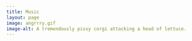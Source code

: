 ```yaml
---
title: Music
layout: page
image: angrrry.gif
image-alt: A tremendously pissy corgi attacking a head of lettuce.
---
```

